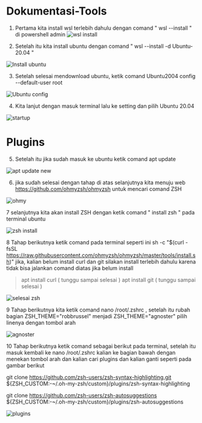 # Dokumentasi-Tools
1. Pertama kita install wsl terlebih dahulu dengan comand " wsl --install " di powershell admin
![wsl install](https://user-images.githubusercontent.com/113918395/193439896-7e0d9059-6e2a-4f89-b7fa-4f69ee4cb755.png)

2. Setelah itu kita install ubuntu dengan comand " wsl --install -d Ubuntu-20.04 "

![Install ubuntu](https://user-images.githubusercontent.com/113918395/193439928-4b51aabf-7ac0-4c15-a16b-e323aab05d05.png)

3. Setelah selesai mendownload ubuntu, ketik comand Ubuntu2004 config --default-user root 

![Ubuntu config](https://user-images.githubusercontent.com/113918395/193439998-4cdf1937-4503-4584-a27d-9a3e3316b685.png)

4. Kita lanjut dengan masuk terminal lalu ke setting dan pilih Ubuntu 20.04

![startup](https://user-images.githubusercontent.com/113918395/193440049-e8932273-9de0-413e-bd01-6d96f1ade7c0.png)

# Plugins

5. Setelah itu jika sudah masuk ke ubuntu ketik comand apt update 

![apt update new](https://user-images.githubusercontent.com/113918395/193440799-2efd9be3-820d-46db-8bf0-c4b661fab4d2.png)

6. jika sudah selesai dengan tahap di atas selanjutnya kita menuju web https://github.com/ohmyzsh/ohmyzsh untuk mencari comand ZSH

![ohmy](https://user-images.githubusercontent.com/113918395/193440918-0049c2b6-6a9b-40e4-9abe-fdab5bb94c95.png)

7 selanjutnya kita akan install ZSH dengan ketik comand " install zsh " pada terminal ubuntu

![zsh install](https://user-images.githubusercontent.com/113918395/193440977-9048177c-59ef-4bb7-98fd-526214740493.png)

8 Tahap berikutnya ketik comand pada terminal seperti ini sh -c "$(curl -fsSL https://raw.githubusercontent.com/ohmyzsh/ohmyzsh/master/tools/install.sh)" 
jika, kalian belum install curl dan git silakan install terlebih dahulu karena tidak bisa jalankan comand diatas jika belum install

>apt install curl ( tunggu sampai selesai )
>apt install git  ( tunggu sampai selesai )

![selesai zsh](https://user-images.githubusercontent.com/113918395/193441880-babfe245-826a-4acb-bf85-377ada98f525.png)

9 Tahap berikutnya kita ketik comand nano /root/.zshrc , setelah itu rubah bagian ZSH_THEME="robbrussel" menjadi ZSH_THEME="agnoster" 
pilih linenya dengan tombol arah

![agnoster](https://user-images.githubusercontent.com/113918395/193442344-960d4c91-3436-4f90-a101-10f7ae4d7a8e.png)

10 Tahap berikutnya ketik comand sebagai berikut pada terminal, setelah itu masuk kembali ke nano /root/.zshrc kalian ke bagian bawah dengan menekan tombol arah dan kalian cari plugins dan kalian ganti seperti pada gambar berikut

git clone https://github.com/zsh-users/zsh-syntax-highlighting.git ${ZSH_CUSTOM:-~/.oh-my-zsh/custom}/plugins/zsh-syntax-highlighting

git clone https://github.com/zsh-users/zsh-autosuggestions ${ZSH_CUSTOM:-~/.oh-my-zsh/custom}/plugins/zsh-autosuggestions

![plugins](https://user-images.githubusercontent.com/113918395/193443047-91831b98-8085-42fe-8086-06a122162a29.png)
